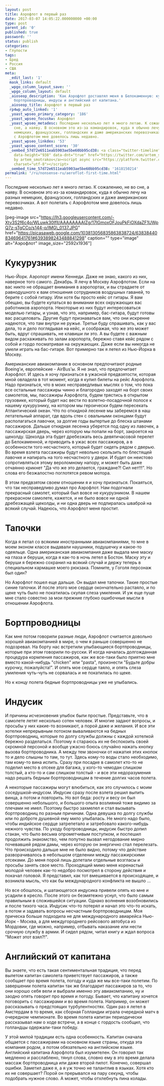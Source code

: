 ```yaml
---
layout: post
title: Аэрофлот в первый раз
date: 2017-03-07 14:05:22.000000000 +00:00
type: post
parent_id: '0'
published: true
password: ''
status: publish
categories:
- Глупости
tags:
- Бред
- Россия
- США
meta:
  _edit_last: '1'
  mask_links: default
  _wpgo_column_layout_save: ''
  _wpgo_column_layout: default
  _aioseop_description: 'Как Аэрофлот доставлял меня в Белокаменную: кукурузник, тапочки,
    бортпроводницы, индусы и английский от капитана.'
  _aioseop_title: Аэрофлот в первый раз
  rp4wp_auto_linked: '1'
  _yoast_wpseo_primary_category: '186'
  _yoast_wpseo_focuskw: Аэрофлот
  _yoast_wpseo_metadesc: Последние несколько лет я много летаю. К сожалению, не во
    сне, а наяву. В основном это из-за командировок, куда я обычно лечу на разных
    немецких, французских, голландских и даже американских перевозчиках. А вот полетать
    с Аэрофлотом мне довелось лишь недавно.
  _yoast_wpseo_linkdex: '53'
  _yoast_wpseo_content_score: '30'
  _oembed_57d72e6511eab5903ae5be60bb95cd38: <a class="twitter-timeline" data-width="625"
    data-height="938" data-dnt="true" href="https://twitter.com/artem_smotrakov?ref_src=twsrc%5Etfw">Tweets
    by artem_smotrakov</a><script async src="https://platform.twitter.com/widgets.js"
    charset="utf-8"></script>
  _oembed_time_57d72e6511eab5903ae5be60bb95cd38: '1618150214'
permalink: "/ru/nonsense-ru/aeroflot-first-time.html"
---
```

Последние несколько лет я много летаю. К сожалению, не во сне, а наяву. В основном это из-за командировок, куда я обычно лечу&nbsp;на разных немецких, французских, голландских и даже американских перевозчиках. А вот полетать с Аэрофлотом мне довелось лишь недавно.

[peg-image src="https://lh3.googleusercontent.com/-Xtv3S2f6c4o/WLuwk30lflI/AAAAAAAAIZg/17IGmoxOFJouPkFiOXdaZF1UWpQ7z-sTgCCo/s144-o/IMG\_0137.JPG" href="https://picasaweb.google.com/103813056835863838724/6383844083469641761#6393898243488841298" caption="" type="image" alt="Аэрофлот" image\_size="2592x1936"]



# Кукурузник

Нью-Йорк. Аэропорт имени Кеннеди. Даже не знаю, какого из них, наверное того самого. Декабрь. Я лечу в Москву Аэрофлотом. Если на вас никто не обращает внимания в аэропортах, и вы страдаете&nbsp;от равнодушного к вам отношения сотрудников воздушных гаваней, то берите с собой гитару. Или хотя бы просто кейс от гитары. Я вам обещаю, вы будете купаться во внимании всех окружающих вас работников аэропорта. Некоторые из них будут интересоваться моделью гитары, и узнав, что это, например, бас-гитара, будут готовы вас расцеловать. Другие будут признаваться&nbsp;вам, что они искренне надеются, что там внутри не ружье. Третьи буду спрашивать, как у вас дела, то и дело поглядывая на кейс, и соображая, что же это может быть, вдруг спрашивать, не клавиши ли это. А вы будете с важным видом расхаживать по залам аэропорта, бережно ставя кейс рядом с собой и гордо посматривая на окружающих. Даже если вы никогда не умели играть на бас-гитаре. Вот примерно так я летел из Нью-Йорка в Москву.

Американские авиакомпании в основном предпочитают родные Boeing'и, европейские - AirBus'ы. Я не знал, что предпочитает Аэрофлот. И здесь я хочу признаться в ужасной предвзятости, которая мной овладела&nbsp;в тот момент, когда я купил билеты на рейс Аэрофлота. Надо признаться, что в моих несправедливых мыслях о том, что пока все остальные пассажиры чинно и благородно заходят на борт своих самолетов, мы, пассажиры Аэрофлота, будем трястись в открытом грузовике, который будет нас вести по взлетно-посадочной полосе к нашему кукурузнику, на котором мы героически будем пересекать Атлантический океан. Что по откидной лесенке мы заберемся в наш летательный аппарат, где вдоль стен с овальными оконцами&nbsp;будут располагаться лавочки, за долгие годы вытертые до блеска штанами пассажиров. Дальше откидная лесенка уберется под одну из лавочек, а пассажирская дверь, через которую мы попали на борт, закроется на щеколду. Щеколда эта будет дребезжать весь девятичасовой перелет до Белокаменной, и приводить в ужас всех пассажиров, а в особенности того несчастного, который будет сидеть рядом с дверью. Во время взлета пассажиры будут невольно скользить по блестящей лавочке и напирать на того несчастного&nbsp;у двери. И будет он неистово сопротивляться этому вероломному напору, и может быть даже отчаянно крикнет "Да что же это делается, граждане?! Сил нет!!!". Но слова его безжалостно поглотятся ревом мотора.

В этом предвзятом своем отношении я и хочу признаться. Покаяться, что так несправедливо думал про Аэрофлот. Нам подогнали прекрасный самолет, который был вовсе не кукурузником. В нашем прекрасном самолете, кажется, и не было вовсе ни одной дребезжащей щеколды, и ни одна дверь не подпиралась шваброй на всякий случай. Надеюсь, что Аэрофлот меня простит.

# Тапочки

Когда я летал со всякими иностранными авиакомпаниями, то мне в моем эконом классе выдавали наушники, подушечку и какое-то одеяльце. Одна американская авиакомпания даже выдала мне маску на глаза и беруши, когда я как-то в ночь летел в Бостон. Маску эту и беруши я бережно сохранил на всякий случай и держу теперь в специальном кармашке моего рюкзака. Помните, у Гоголя персонаж был один?

Но Аэрофлот пошел еще дальше. Он выдал мне тапочки. Такие простые синие тапочки. И после этого мое сердце окончательно растаяло, и по щеке чуть было не покатилась скупая слеза умиления. И уж еще пуще мне стало совестно за мои&nbsp;прежние глубоко ошибочные мысли в отношении Аэрофлота.

# Бортпроводницы

Как мне потом говорили разные люди, Аэрофлот считается довольно хорошей авиакомпанией в мире, о чем я раньше совершенно не подозревал. На борту нас встретили улыбающиеся бортпроводницы, которые при этом говорили по-русски. И когда началась долгожданная процедура кормления пассажиров, как же все-таки было приятно мне вместо какой-нибудь "chicken" или "pasta", произнести&nbsp;"Будьте добры курочку, пожалуйста!". И опять мое сердце таяло, и опять слеза умиления чуть-чуть не сорвалась и не покатилась по щеке.

Но к концу полета бедные бортпроводницы уже не улыбались.

# Индусик

И причины исчезновения улыбок были простые. Представьте, что в самолете летят несколько сотен человек. И многие задают вопросы, и просьбы у них какие-то возникают, а порой даже и желания. И все эти хотелки непрерывным потоком вываливаются&nbsp;на бедных бортпроводниц, которые по долгу службы должны с каждой хотелкой бережно разделаться. Поэтому я стараюсь их не беспокоить своей скромной персоной и вообще ужасно боюсь случайно нажать кнопку вызова бортпроводника. А между тем звоночки от нажатия этих кнопок то и дело слышны то там, то тут. Здесь кому-то воды стало необходимо, там кому-то вина испить. Сразу при посадке в самолет кто-то не поделил место в отсеке для багажа, у кого-то чемодан слишком толстый, а кто-то и сам слишком толстый - и все эти недоразумения надо решать бедным бортпроводницам в течение долгих часов полета.

А некоторые пассажиры могут влюбиться, как это случилось с моим соседушкой-индусом. Индусик сразу после взлета решил выпить винца, а потом и повторить. Но вот беда: росту и весу он был совершенно небольшого, и большого опыта возлияний тоже видимо за плечами не имел. Поэтому быстро захмелел и стал вызывать бортпроводниц по разным причинам. Одна девушка по долгу службы или по доброте душевной ему мило улыбалась. Не много надо было, чтобы индийское сердце затрепетало и затребовало какого-нибудь нежного чувства. По уходу бортроводницы, индусик быстро допил стакан, что было весьма опрометчивым поступком, и&nbsp;поспешил продолжить знакомство, чем попутно вызвал негодование мирно почевавшей рядом дамы, через которую он энергично стал перелезать. Что происходило дальше мне не было видно, потому что действие разворачивалось в небольшом отделении между пассажирскими отсеками. До меня порой лишь долетали отдельные возгласы и просьбы занять свое место. Проходящий мимо меня коренастый молодой человек как-то недобро посмотрел в сторону действия и покачал головой. Я представил, как тот вмешивается в происходящее, и возникла мысль, что как бы международного конфликта не вышло ...

Но все обошлось, и шатающегося индусика привели опять ко мне и усадили в кресло. После этого он безмятежно уснул, что было самым правильным в сложившейся ситуации. Однако волнения возобновились и после тихого часа. Индусик что-то потерял и начал это что-то искать, а потом и задавать вопросы несчастным бортпроводницам. Моя прическа больше подходила не для международного авиарейса Нью-Йорк - Москва, а для междугороднего рейсового автобуса из Мордовии, где можно, например, отбывать наказание или нести срочную службу в армии. И сидел рядом, читал книгу и ждал вопроса "Может этот взял?!".

# Английский от капитана

Вы знаете, что есть такая сентиментальная традиция, что перед вылетом капитан самолета приветствует пассажиров, а также сообщает про время полета, погоду и куда же мы все-таки полетим. По завершении полета капитан так же благодарит пассажиров за то, что они хорошо себя вели и выбрали именно эту авиакомпанию, ну и заодно опять говорит про время и погоду. Бывает, что капитану хочется поговорить с пассажирами и во время полета. Например, он может рассказывать о предстоящих турбулентностях. Один раз я летел в Амстердам в то время, как сборная Голландии играла очередной матч в очередном чемпионате. Во время полета капитан периодически рассказывал нам о&nbsp;ходе встречи, а в конце с гордость сообщил, что голландцы одержали-таки победу.

У этой милой традиции есть одна особенность. Капитан сначала общается с пассажирами на основном языке страны, откуда эта компания родом, а потом обязательно на английском языке. Английский капитана Аэрофлота был изумителен. Он говорил так медленно и расслаблено, тянул слова, словно ему в это время делала массаж бортпроводница или даже второй пилот. Конечно, совершал ошибки. Заметил даже я, а я уж точно не талантлив в языках. Хотя кто их не совершает? Порой он прерывался на пару секунд, чтобы подобрать нужное слово. А может, чтобы отхлебнуть&nbsp;пина колады.

